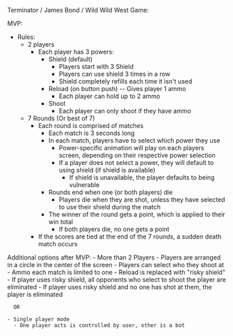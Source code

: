 Terminator / James Bond / Wild Wild West Game:

MVP:
  - Rules:
    - 2 players
      - Each player has 3 powers:
        - Shield (default)
          - Players start with 3 Shield
          - Players can use shield 3 times in a row
          - Shield completely refills each time it isn't used
        - Reload (on button push) -- Gives player 1 ammo
          - Each player can hold up to 2 ammo
        - Shoot
          - Each player can only shoot if they have ammo
    - 7 Rounds (Or best of 7)
      - Each round is comprised of matches
        - Each match is 3 seconds long
        - In each match, players have to select which power they use
          - Power-specific animation will play on each players screen, depending on their respective power selection
          - If a player does not select a power, they will default to using shield (if shield is available)
            - If shield is unavailable, the player defaults to being vulnerable
        - Rounds end when one (or both players) die
          - Players die when they are shot, unless they have selected to use their shield during the match
        - The winner of the round gets a point, which is applied to their win total
          - If both players die, no one gets a point
      - If the scores are tied at the end of the 7 rounds, a sudden death match occurs



  Additional options after MVP:
    - More than 2 Players
      - Players are arranged in a circle in the center of the screen
      - Players can select who they shoot at
      - Ammo each match is limited to one
      - Reload is replaced with "risky shield"
        - If player uses risky shield, all opponents who select to shoot the player are eliminated
        - If player uses risky shield and no one has shot at them, the player is eliminated

      OR

    - Single player mode
      - One player acts is controlled by user, other is a bot
